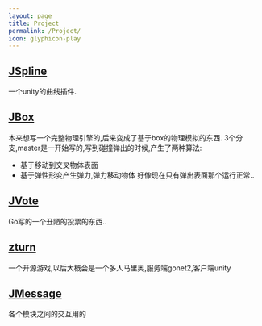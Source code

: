 ```yaml
---
layout: page
title: Project
permalink: /Project/
icon: glyphicon-play
---
```


## [JSpline](https://github.com/imnotanderson/JSpline)
一个unity的曲线插件.
    
## [JBox](https://github.com/imnotanderson/JBox)
本来想写一个完整物理引擎的,后来变成了基于box的物理模拟的东西.
3个分支,master是一开始写的,写到碰撞弹出的时候,产生了两种算法:
- 基于移动到交叉物体表面
- 基于弹性形变产生弹力,弹力移动物体
好像现在只有弹出表面那个运行正常..
  
## [JVote](https://github.com/imnotanderson/JVote)
Go写的一个丑陋的投票的东西..
    
## [zturn](https://github.com/imnotanderson/zturn)
一个开源游戏,以后大概会是一个多人马里奥,服务端gonet2,客户端unity
  
## [JMessage](https://github.com/imnotanderson/JMessage)
各个模块之间的交互用的
    
